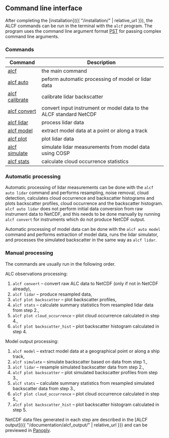 ## Command line interface

After completing the [installation]({{ "/installation/" | relative_url }}), the
ALCF commands can be run in the terminal with the `alcf` program. The program
uses the command line argument format [PST](https://github.com/peterkuma/pst)
for passing complex command line arguments.

### Commands

| Command | Description |
| --- | --- |
| [alcf](cmd_main.html) | the main command |
| [alcf auto](cmd_auto.html) | peform automatic processing of model or lidar data |
| [alcf calibrate](cmd_calibrate.html) | calibrate lidar backscatter |
| [alcf convert](cmd_convert.html) | convert input instrument or model data to the ALCF standard NetCDF |
| [alcf lidar](cmd_lidar.html) | process lidar data |
| [alcf model](cmd_model.html) | extract model data at a point or along a track |
| [alcf plot](cmd_plot.html) | plot lidar data |
| [alcf simulate](cmd_simulate.html) | simulate lidar measurements from model data using COSP |
| [alcf stats](cmd_stats.html) | calculate cloud occurrence statistics |

<!-- | [compare](cmd_compare.html) | TODO | -->

### Automatic processing

Automatic processing of lidar measurements can be done with the
`alcf auto lidar` command and performs resampling, noise removal,
cloud detection, calculates cloud occurrence and backscatter histograms and
plots backscatter profiles, cloud occurrence and the backscatter histogram.
`alcf auto lidar` does not perform initial data conversion from raw instrument
data to NetCDF, and this needs to be done manually by running `alcf convert`
for instruments which do not produce NetCDF output.

Automatic processing of model data can be done with the `alcf auto model`
command and performs extraction of model data, runs the lidar simulator,
and processes the simulated backscatter in the same way as `alcf lidar`.


<!--
Automatic comparison of processed lidar or model data (the output of
`alcf lidar` or `alcf model`, respectively) can be done with
`alcf auto compare`.
-->

### Manual processing

The commands are usually run in the following order.

ALC observations processing:

1. `alcf convert` – convert raw ALC data to NetCDF (only if not in NetCDF
    already),
2. `alcf lidar` – produce resampled data,
3. `alcf plot backscatter` – plot backscatter profiles,
4. `alcf stats` – calculate summary statistics from resampled
    lidar data from step 2.,
5. `alcf plot cloud_occurrence` – plot cloud occurrence calculated in step 4.,
6. `alcf plot backscatter_hist` – plot backscatter histogram calculated in
    step 4.

<!--
4. `alcf calibrate` (TODO) – calculate calibration coefficient based on opaque
    stratocumulus intervals identified in step 3.,
5. `alcf lidar` – produce calibrated resampled data,
6. `alcf plot backscatter` – plot calibrated backscatter profiles
7. `alcf stats` – calculate summary statistics from calibrated resampled
    lidar data from step 5.
8. `alcf plot cloud_occurrence` – plot cloud occurrence calculated in step 7.
9. `alcf plot backscatter_hist` – plot backscatter histogram calculated in
    step 7.
-->

Model output processing:

1. `alcf model` – extract model data at a geographical point or along a
    ship track,
2. `alcf simulate` – simulate backscatter based on data from step 1.,
3. `alcf lidar` – resample simulated backscatter data from step 2.,
4. `alcf plot backscatter` – plot simulated backscatter profiles from step 3.,
5. `alcf stats` – calculate summary statistics from resampled simulated
    backscatter data from step 3.,
6. `alcf plot cloud_occurrence` – plot cloud occurrence calculated in step 5.,
7. `alcf plot backscatter_hist` – plot backscatter histogram calculated in
    step 5.

NetCDF data files generated in each step are described in the
[ALCF output]({{ "/documentation/alcf_output/" | relative_url }}) and can be previewed in
[Panoply](https://www.giss.nasa.gov/tools/panoply/).
